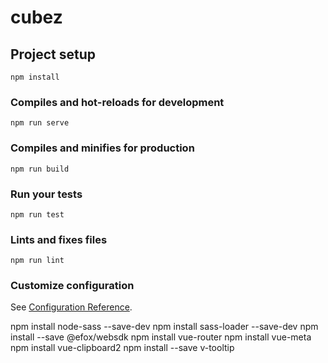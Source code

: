 # cubez

## Project setup
```
npm install
```

### Compiles and hot-reloads for development
```
npm run serve
```

### Compiles and minifies for production
```
npm run build
```

### Run your tests
```
npm run test
```

### Lints and fixes files
```
npm run lint
```

### Customize configuration
See [Configuration Reference](https://cli.vuejs.org/config/).

npm install node-sass --save-dev
npm install sass-loader --save-dev
npm install --save @efox/websdk
npm install vue-router
npm install vue-meta
npm install vue-clipboard2
npm install --save v-tooltip